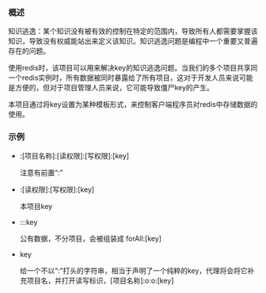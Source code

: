 ### 概述

知识逃逸：某个知识没有被有效的控制在特定的范围内，导致所有人都需要掌握该知识，导致没有权威能站出来定义该知识。知识逃逸问题是编程中一个重要又普遍存在的问题。

使用redis时，该项目可以用来解决key的知识逃逸问题。当我们的多个项目共享同一个redis实例时，所有数据被同时暴露给了所有项目，这对于开发人员来说可能是方便的，但对于项目管理人员来说，它可能导致僵尸key的产生。

本项目通过将key设置为某种模板形式，来控制客户端程序员对redis中存储数据的使用。

### 示例

- :[项目名称]:[读权限]:[写权限]:[key]

    注意有前置“:”
    
- :[读权限]:[写权限]:[key]

    本项目key
    
- :::key 

    公有数据，不分项目，会被组装成 forAll:[key]
    
- key

    给一个不以“:”打头的字符串，相当于声明了一个纯粹的key，代理将会将它补充项目名，并打开读写标识，[项目名称]\:o\:o:[key]